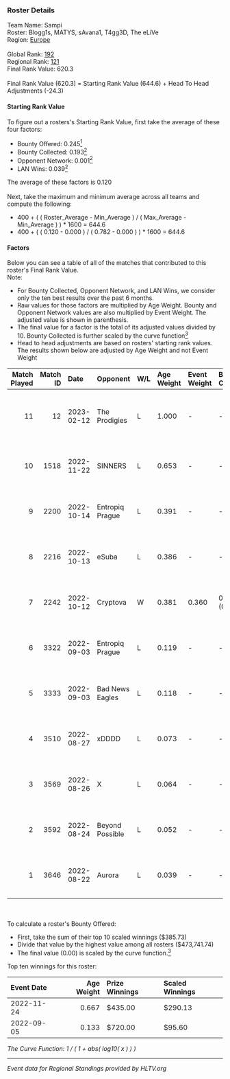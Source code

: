 ### Roster Details<br />
Team Name: Sampi<br />
Roster: Blogg1s, MATYS, sAvana1, T4gg3D, The eLiVe<br />
Region: [Europe]( ../standings_europe.md)<br />
<br />
Global Rank: [192](../standings_global.md)<br />
Regional Rank: [121]( ../standings_europe.md)<br />
Final Rank Value:  620.3<br />
<br />
Final Rank Value (620.3) = Starting Rank Value (644.6) + Head To Head Adjustments (-24.3)<br />

#### Starting Rank Value<br />
To figure out a rosters's Starting Rank Value, first take the average of these four factors:<br />
- Bounty Offered: 0.245[<sup>1</sup>](#table2)
- Bounty Collected: 0.193[<sup>2</sup>](#table1)
- Opponent Network: 0.001[<sup>2</sup>](#table1)
- LAN Wins: 0.039[<sup>2</sup>](#table1)

The average of these factors is 0.120<br />
<br />
Next, take the maximum and minimum average across all teams and compute the following:<br />
- 400 + ( ( Roster_Average - Min_Average ) / ( Max_Average - Min_Average ) ) * 1600 = 644.6
- 400 + ( ( 0.120 - 0.000 ) / ( 0.782 - 0.000 ) ) * 1600 = 644.6


#### Factors<br />
Below you can see a table of all of the matches that contributed to this roster's Final Rank Value.<br />
Note:<br />

- For Bounty Collected, Opponent Network, and LAN Wins, we consider only the ten best results over the past 6 months.
- Raw values for those factors are multiplied by Age Weight. Bounty and Opponent Network values are also multiplied by Event Weight. The adjusted value is shown in parenthesis.
- The final value for a factor is the total of its adjusted values divided by 10. Bounty Collected is further scaled by the curve function[<sup>3</sup>](#curveFunction)
- Head to head adjustments are based on rosters' starting rank values. The results shown below are adjusted by Age Weight and not Event Weight
<span id="table1"></span><br />


| Match Played | Match ID | Date       | Opponent        | W/L | Age Weight | Event Weight | Bounty Collected | Opponent Network | LAN Wins  | H2H Adj. | Roster                                     |
| -: | -: | :- | :- | :- | :- | :- | :- | :- | :- | -: | :- |
|           11 |       12 | 2023-02-12 | The Prodigies   | L   | 1.000      | -            | -                | -                | -         |   -16.31 | Blogg1s, MATYS, sAvana1, T4gg3D, The eLiVe |
|           10 |     1518 | 2022-11-22 | SINNERS         | L   | 0.653      | -            | -                | -                | -         |    -2.41 | ADEJIS, HONES, MATYS, sAvana1, T4gg3D      |
|            9 |     2200 | 2022-10-14 | Entropiq Prague | L   | 0.391      | -            | -                | -                | -         |    -4.58 | Habyzz, HONES, MATYS, sAvana1, T4gg3D      |
|            8 |     2216 | 2022-10-13 | eSuba           | L   | 0.386      | -            | -                | -                | -         |    -2.09 | Habyzz, HONES, MATYS, sAvana1, T4gg3D      |
|            7 |     2242 | 2022-10-12 | Cryptova        | W   | 0.381      | 0.360        | 0.005 (0.001)    | 0.047 (0.006)    | 1 (0.381) |     7.33 | Habyzz, HONES, MATYS, sAvana1, T4gg3D      |
|            6 |     3322 | 2022-09-03 | Entropiq Prague | L   | 0.119      | -            | -                | -                | -         |    -1.38 | GuardiaN, HONES, MATYS, sAvana1, T4gg3D    |
|            5 |     3333 | 2022-09-03 | Bad News Eagles | L   | 0.118      | -            | -                | -                | -         |    -0.21 | GuardiaN, HONES, MATYS, sAvana1, T4gg3D    |
|            4 |     3510 | 2022-08-27 | xDDDD           | L   | 0.073      | -            | -                | -                | -         |    -1.65 | GuardiaN, HONES, MATYS, sAvana1, T4gg3D    |
|            3 |     3569 | 2022-08-26 | X               | L   | 0.064      | -            | -                | -                | -         |    -1.39 | GuardiaN, HONES, MATYS, sAvana1, T4gg3D    |
|            2 |     3592 | 2022-08-24 | Beyond Possible | L   | 0.052      | -            | -                | -                | -         |    -1.09 | GuardiaN, HONES, MATYS, sAvana1, T4gg3D    |
|            1 |     3646 | 2022-08-22 | Aurora          | L   | 0.039      | -            | -                | -                | -         |    -0.56 | GuardiaN, HONES, MATYS, sAvana1, T4gg3D    |

<br />
<span id="table2"></span><br />
To calculate a roster's Bounty Offered:<br />

- First, take the sum of their top 10 scaled winnings ($385.73)
- Divide that value by the highest value among all rosters ($473,741.74)
- The final value (0.00) is scaled by the curve function.[<sup>3</sup>](#curveFunction)

Top ten winnings for this roster:<br />

| Event Date | Age Weight | Prize Winnings | Scaled Winnings |
| :- | -: | :- | :- |
| 2022-11-24 |      0.667 | $435.00        | $290.13         |
| 2022-09-05 |      0.133 | $720.00        | $95.60          |


<span id="curveFunction"></span>_The Curve Function: 1 / ( 1 + abs( log10( x ) ) )_<br />

---
_Event data for Regional Standings provided by HLTV.org_<br />
